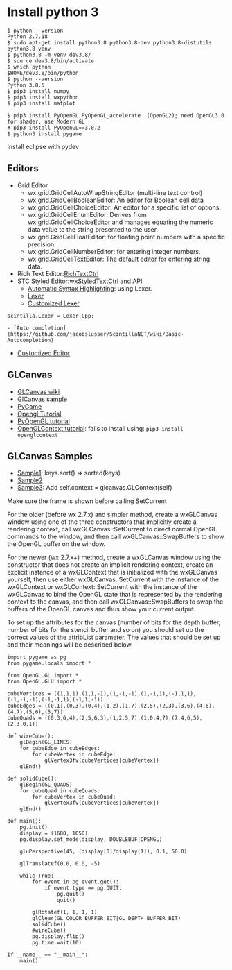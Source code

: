 # Install python 3
```
$ python --version
Python 2.7.18
$ sudo apt-get install python3.8 python3.8-dev python3.8-distutils python3.8-venv
$ python3.8 -m venv dev3.8/
$ source dev3.8/bin/activate
$ which python
$HOME/dev3.8/bin/python
$ python --version
Python 3.8.5
$ pip3 install numpy
$ pip3 install wxpython
$ pip3 install matplot

$ pip3 install PyOpenGL PyOpenGL_accelerate  (OpenGL2); need OpenGL3.0 for shader, use Modern GL
# pip3 install PyOpenGL==3.0.2
$ python3 install pygame 
```
Install eclipse with pydev


## Editors
- Grid Editor
    - wx.grid.GridCellAutoWrapStringEditor  (multi-line text control)
    - wx.grid.GridCellBooleanEditor:  An editor for Boolean cell data
    - wx.grid.GridCellChoiceEditor: An editor for a specific list of options. 
    - wx.grid.GridCellEnumEditor: Derives from wx.grid.GridCellChoiceEditor and manages equating the numeric data value to the string presented to the user.
    - wx.grid.GridCellFloatEditor: for floating point numbers with a specific precision. 
    - wx.grid.GridCellNumberEditor: for entering integer numbers. 
    - wx.grid.GridCellTextEditor:  The default editor for entering string data.
- Rich Text Editor:[RichTextCtrl](https://wxpython.org/Phoenix/docs/html/wx.richtext.RichTextCtrl.html)
- STC Styled Editor:[wxStyledTextCtrl](https://wxpython.org/Phoenix/docs/html/wx.stc.StyledTextCtrl.html#phoenix-title-wx-stc-styledtextctrl) and [API](https://wxpython.org/Phoenix/docs/html/wx.stc.StyledTextCtrl.html)
    - [Automatic Syntax Highlighting](https://github.com/jacobslusser/ScintillaNET/wiki/Automatic-Syntax-Highlighting): using Lexer.
    - [Lexer](https://wiki.wxpython.org/StyledTextCtrl%20Lexer%20Quick%20Reference)
    - [Customized Lexer](https://wiki.wxwidgets.org/Adding_a_custom_lexer_with_syntax_highlighting_and_folding_to_a_WxStyledTextCtrl)
```
scintilla.Lexer = Lexer.Cpp;
```
    - [Auto completion](https://github.com/jacobslusser/ScintillaNET/wiki/Basic-Autocompletion)   
- [Customized Editor](https://www.pythonstudio.us/wxpython/creating-a-custom-editor.html)

## GLCanvas
- [GLCanvas wiki](https://wiki.wxwidgets.org/WxGLCanvas)
- [GlCanvas sample](https://wiki.wxpython.org/GLCanvas%20update)
- [PyGame](https://stackabuse.com/advanced-opengl-in-python-with-pygame-and-pyopengl/)
- [Opengl Tutorial](https://open.gl/drawing)
- [PyOpenGL tutorial](http://pyopengl.sourceforge.net/context/documentation.html)
- [OpenGLContext tutorial](http://pyopengl.sourceforge.net/context/documentation.html): fails to install using: ```pip3 install openglcontext```

## GLCanvas Samples
- [Sample1](https://wiki.wxpython.org/GLCanvas%20update): keys.sort() => sorted(keys)
- [Sample2](https://wiki.wxpython.org/GLCanvas)
- [Sample3](https://community.khronos.org/t/rubberband-problems-using-opengl-wxpython/57581): Add self.context = glcanvas.GLContext(self)

Make sure the frame is shown before calling SetCurrent

For the older (before wx 2.7.x) and simpler method, create a wxGLCanvas window using one of the three constructors that implicitly create a rendering context, call wxGLCanvas::SetCurrent to direct normal OpenGL commands to the window, and then call wxGLCanvas::SwapBuffers to show the OpenGL buffer on the window.

For the newer (wx 2.7.x+) method, create a wxGLCanvas window using the constructor that does not create an implicit rendering context, create an explicit instance of a wxGLContext that is initialized with the wxGLCanvas yourself, then use either wxGLCanvas::SetCurrent with the instance of the wxGLContext or wxGLContext::SetCurrent with the instance of the wxGLCanvas to bind the OpenGL state that is represented by the rendering context to the canvas, and then call wxGLCanvas::SwapBuffers to swap the buffers of the OpenGL canvas and thus show your current output.

To set up the attributes for the canvas (number of bits for the depth buffer, number of bits for the stencil buffer and so on) you should set up the correct values of the attribList parameter. The values that should be set up and their meanings will be described below.

```
import pygame as pg
from pygame.locals import *

from OpenGL.GL import *
from OpenGL.GLU import *

cubeVertices = ((1,1,1),(1,1,-1),(1,-1,-1),(1,-1,1),(-1,1,1),(-1,-1,-1),(-1,-1,1),(-1,1,-1))
cubeEdges = ((0,1),(0,3),(0,4),(1,2),(1,7),(2,5),(2,3),(3,6),(4,6),(4,7),(5,6),(5,7))
cubeQuads = ((0,3,6,4),(2,5,6,3),(1,2,5,7),(1,0,4,7),(7,4,6,5),(2,3,0,1))

def wireCube():
    glBegin(GL_LINES)
    for cubeEdge in cubeEdges:
        for cubeVertex in cubeEdge:
            glVertex3fv(cubeVertices[cubeVertex])
    glEnd()

def solidCube():
    glBegin(GL_QUADS)
    for cubeQuad in cubeQuads:
        for cubeVertex in cubeQuad:
            glVertex3fv(cubeVertices[cubeVertex])
    glEnd()

def main():
    pg.init()
    display = (1680, 1050)
    pg.display.set_mode(display, DOUBLEBUF|OPENGL)

    gluPerspective(45, (display[0]/display[1]), 0.1, 50.0)

    glTranslatef(0.0, 0.0, -5)

    while True:
        for event in pg.event.get():
            if event.type == pg.QUIT:
                pg.quit()
                quit()

        glRotatef(1, 1, 1, 1)
        glClear(GL_COLOR_BUFFER_BIT|GL_DEPTH_BUFFER_BIT)
        solidCube()
        #wireCube()
        pg.display.flip()
        pg.time.wait(10)

if __name__ == "__main__":
    main()
```
